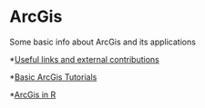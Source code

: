 # ArcGis
Some basic info about ArcGis and its applications

*[Useful links and external contributions](https://github.com/biometry/ArcGis/tree/master/Contribute)

*[Basic ArcGis Tutorials](https://github.com/biometry/ArcGis/tree/master/Tutorial)

*[ArcGis in R](https://github.com/biometry/ArcGis/tree/master/R)
